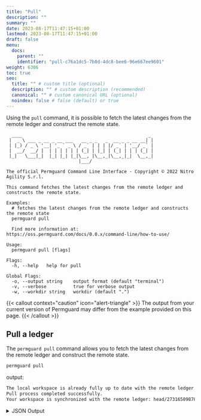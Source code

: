 ```yaml
---
title: "Pull"
description: ""
summary: ""
date: 2023-08-17T11:47:15+01:00
lastmod: 2023-08-17T11:47:15+01:00
draft: false
menu:
  docs:
    parent: ""
    identifier: "pull-c76a1dc5-7b0d-4dc8-bee6-96e667ee9601"
weight: 6306
toc: true
seo:
  title: "" # custom title (optional)
  description: "" # custom description (recommended)
  canonical: "" # custom canonical URL (optional)
  noindex: false # false (default) or true
---
```

Using the `pull` command, it is possible to fetch the latest changes from the remote ledger and construct the remote state.

```text
  ____                                               _
 |  _ \ ___ _ __ _ __ ___   __ _ _   _  __ _ _ __ __| |
 | |_) / _ \ '__| '_ ` _ \ / _` | | | |/ _` | '__/ _` |
 |  __/  __/ |  | | | | | | (_| | |_| | (_| | | | (_| |
 |_|   \___|_|  |_| |_| |_|\__, |\__,_|\__,_|_|  \__,_|
                           |___/

The official Permguard Command Line Interface - Copyright © 2022 Nitro Agility S.r.l.

This command fetches the latest changes from the remote ledger and constructs the remote state.

Examples:
  # fetches the latest changes from the remote ledger and constructs the remote state
  permguard pull

  Find more information at: https://oss.permguard.com/docs/0.0.x/command-line/how-to-use/

Usage:
  permguard pull [flags]

Flags:
  -h, --help   help for pull

Global Flags:
  -o, --output string    output format (default "terminal")
  -v, --verbose          true for verbose output
  -w, --workdir string   workdir (default ".")
```

{{< callout context="caution" icon="alert-triangle" >}}
The output from your current version of Permguard may differ from the example provided on this page.
{{< /callout >}}

## Pull a ledger

The `permguard pull` command allows you to fetch the latest changes from the remote ledger and construct the remote state.

```bash
permguard pull
```

output:

```bash
The local workspace is already fully up to date with the remote ledger.
Pull process completed successfully.
Your workspace is synchronized with the remote ledger: head/273165098782/9b3de5272b0447f2a8d1024937bdef11.
```

<details>
  <summary>
    JSON Output
  </summary>

```bash
permguard pull --output json
```

output:

```json
{
  "code_entries": [
    {
      "code_id": "schema",
      "code_type": "schema",
      "lanaguage_version": "*",
      "langauge_type": "schema",
      "language": "cedar-json",
      "oid": "007867724d1aa801216d92d8d08ed2269a55e495575aceb1f46cded8594159ee",
      "oname": "schema",
      "type": "blob"
    },
    {
      "code_id": "assign-role-branch",
      "code_type": "policy",
      "lanaguage_version": "*",
      "langauge_type": "policy",
      "language": "cedar-json",
      "oid": "2597a54653b09188bf613a24e6a64100a1b14612ffed3bd8558dfc24dd63a34f",
      "oname": "assign-role-branch",
      "type": "blob"
    },
    {
      "code_id": "view-branch-inventory-auditors",
      "code_type": "policy",
      "lanaguage_version": "*",
      "langauge_type": "policy",
      "language": "cedar-json",
      "oid": "553e9dd55b0591930ec043bc89c1a9410d737536e9433c80845bea996d7ca169",
      "oname": "view-branch-inventory-auditors",
      "type": "blob"
    }
  ],
  "local_commit_id": "a73798ba0dc671eac05c1df947e5c5873109117fe149ea9fc84755492e351a47",
  "local_commits_count": 1,
  "remote_commit_id": "a73798ba0dc671eac05c1df947e5c5873109117fe149ea9fc84755492e351a47",
  "remote_commits_count": 1
}
```

</details>
